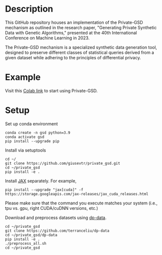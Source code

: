 # Description 
This GitHub repository houses an implementation of the Private-GSD mechanism
as outlined in the research paper, "Generating Private Synthetic Data with
Genetic Algorithms," presented at the 40th International Conference
on Machine Learning in 2023.

The Private-GSD mechanism is a specialized synthetic data generation tool,
designed to preserve different classes of statistical queries derived
from a given dataset while adhering to the principles of differential privacy.

# Example 


Visit this [Colab link](https://colab.research.google.com/drive/1t49XFG51pmcIsRqAhF_veHbrbfrVZBuy?usp=sharing) to start using Private-GSD.


# Setup

Set up conda environment
````
conda create -n gsd python=3.9
conda activate gsd 
pip install --upgrade pip
````

Install via setuptools
````
cd ~/
git clone https://github.com/giusevtr/private_gsd.git
cd ~/private_gsd 
pip install -e .
````

Install [JAX](https://github.com/google/jax#installation) separately. For example,
````
pip install --upgrade "jax[cuda]" -f https://storage.googleapis.com/jax-releases/jax_cuda_releases.html
````
Please make sure that the command you execute matches your system (i.e., tpu vs. gpu, right CUDA/cuDNN versions, etc.)

Download and preprocess datasets using [dp-data](https://github.com/terranceliu/dp-data).
````
cd ~/private_gsd 
git clone https://github.com/terranceliu/dp-data
cd ~/private_gsd/dp-data
pip install -e .
./preprocess_all.sh
cd ~/private_gsd
````
